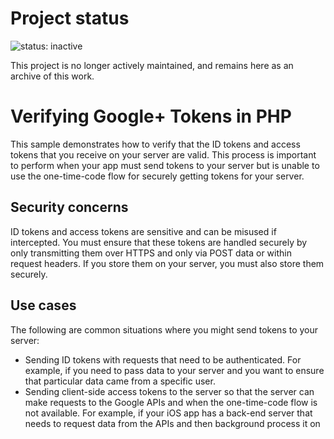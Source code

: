 # Project status #
![status: inactive](https://img.shields.io/badge/status-inactive-red.svg)

This project is no longer actively maintained, and remains here as an archive of this work.

# Verifying Google+ Tokens in PHP

This sample demonstrates how to verify that the ID tokens and access tokens that you receive on your server are valid. This process is important to perform when your app must send tokens to your server but  is unable to use the one-time-code flow for securely getting tokens for your server.

## Security concerns

ID tokens and access tokens are sensitive and can be misused if intercepted. You must ensure that these tokens are handled securely by only transmitting them over HTTPS and only via POST data or within request headers. If you store them on your server, you must also store them securely.

## Use cases

The following are common situations where you might send tokens to your server:

* Sending ID tokens with requests that need to be authenticated. For example, if you need to pass data to your server and you want to ensure that particular data came from a specific user.
* Sending client-side access tokens to the server so that the server can make requests to the Google APIs and when the one-time-code flow is not available. For example, if your iOS app has a back-end server that needs to request data from the APIs and then background process it on behalf of the client.

## When to verify tokens

All tokens need to be verified on your server unless you know that they came directly from Google. Any token that you receive from your client apps must be verified.

## System requirements

PHP 5.3 or later and a web server. [PHP 5.4 and later](http://php.net/downloads.php)
includes a built-in web server.

*Note: The PHP client library requires that PHP has curl extensions configured.*

## Step 1: Enable the Google+ API

Create a Google APIs Console project, OAuth 2.0 client ID, and register your
JavaScript origins:

1.  In the [Google APIs Console](https://developers.google.com/console), select
    **Create** from the pull-down menu on the left, and enter a project name
    (such as "Sample").
1.  In the [Services pane](https://code.google.com/apis/console/?api=plus#:services),
    enable the **Google+ API** and any other APIs that your app requires.
1.  In the [API Access](https://code.google.com/apis/console/#:access)
    pane, click **Create an OAuth 2.0 Client ID**.
    
    1. In the **Product name** field, enter a name for your application
        (such as "Sample"), and click **Next**. Providing a product logo is optional.
    1. In the **Client ID** Settings section, do the following:
          * Select **Web application** for the Application type.
          * Click the **more options** link.
          * In the **Authorized Redirect URIs** field, delete the example URI.
          * In the **Authorized JavaScript Origins** field, add the
              first of the following URLs for development. The last example is of a production URL.
              * `http://localhost:4567`
              * `https://mysite.example.com` 
          * Click the **Create client ID** button.

1.  In the [API Access pane](https://code.google.com/apis/console/#:access),
    locate the section **Client ID for web applications** and note or copy
    the **Client ID** and **Client secret** that you will need later to
    run the sample

## Step 2: Set up the PHP token verification app

1. Get the latest version of the token verification app. One way is to use git to clone
   the application repository.

        git clone https://github.com/googleplus/gplus-verifytoken-php.git

      Or, [download the application as a zip file](https://github.com/googleplus/gplus-verifytoken-php/archive/master.zip),
      and extract the library and sample code:

        wget https://github.com/googleplus/gplus-verifytoken-php/archive/master.zip
        unzip gplus-verifytoken-php-master.zip

1. If you are not using PHP's built-in web server, move the sample app directory
   to a location that your web server can host files, for example:

        mv gplus-verifytoken-php /var/www

1. Change to the directory where the sample app is located.

        cd gplus-verifytoken-php

1. Edit `verify.php`, and replace `YOUR_CLIENT_ID` and
   with the values that you generated in Step 1.
1. Install Composer:

        curl -s https://getcomposer.org/installer | php

1. Execute composer to install the token verification app dependencies:

        php composer.phar install


## Step 3: Run the application

After you set up your Google API project and configured the sample app,
the app is ready to run.

Because you registered `http://localhost:4567` as an **Authorized JavaScript
origin** in the [Google APIs Console](//code.google.com/apis/console/#:access),
you will run the sample from that location.

If you are using the built-in PHP web server, start it with the following
command:

        php -S localhost:4567

Next, browse to your token verification app, loading `verify.php` from the URL where
you hosted it:

`http://localhost:4567/verify.php`

If you are using another web server, make sure to set permissions on the files
in the folder to include execute permissions for verify.php and read permissions
for the required libraries.

        chmod +x /var/www/gplus-verifytoken-php/verify.php
        chmod -R 555 /var/www/gplus-verifytoken-php/vendor

Next, browse to your token verification app, loading `verify.php` from the URL where
you hosted it:

`http://localhost/gplus-verifytoken-php/verify.php`

## Alternatives

You should use the one-time-code flow to get your server its own access tokens and refresh tokens for the user. This one-time-use code is exchanged for tokens and then becomes immediately invalid. It can only be exchanged by server's that have the correct client ID and client secret. These two aspects of the one-time-code flow provide significantly more security over the exchange of tokens with a server.

One-time-code flow is available for web apps and Android apps:
+ [Android](https://developers.google.com/+/mobile/android/sign-in#server-side_access_for_your_app)
+ [Web](https://developers.google.com/+/web/signin/server-side-flow)

